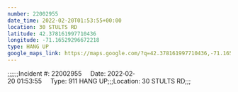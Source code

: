 ```yaml
---
number: 22002955
date_time: 2022-02-20T01:53:55+00:00
location: 30 STULTS RD
latitude: 42.378161997710436
longitude: -71.16529296672218
type: HANG UP
google_maps_link: https://maps.google.com/?q=42.378161997710436,-71.16529296672218
---
```


;;;;;;Incident #: 22002955     Date: 2022‐02‐20 01:53:55     Type: 911 HANG UP;;;Location: 30 STULTS RD;;;
